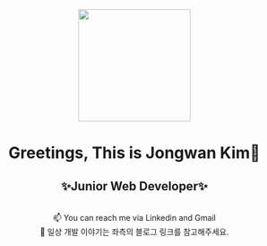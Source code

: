 <div id="header" align="center">
  <img src="https://media.giphy.com/media/SUcApSWjPwQMARvcM8/giphy.gif" width="200"/>
</div>
<div id="header_bottom" align="center">
  
  # Greetings, This is Jongwan Kim👋<br/>
  ## ✨Junior Web Developer✨
  
</div>
<br/>

<div id="content" align="center">
 📫 You can reach me via Linkedin and Gmail<br/>
 🔭 일상 개발 이야기는 좌측의 블로그 링크를 참고해주세요.
  <br/>

</div>


<!--
**mireu-san/mireu-san** is a ✨ _special_ ✨ repository because its `README.md` (this file) appears on your GitHub profile.

Here are some ideas to get you started:

- 🔭 I’m currently working on ...
- 🌱 I’m currently learning ...
- 👯 I’m looking to collaborate on ...
- 🤔 I’m looking for help with ...
- 💬 Ask me about ...
- 📫 How to reach me: ...
- 😄 Pronouns: ...
- ⚡ Fun fact: ...
-->

